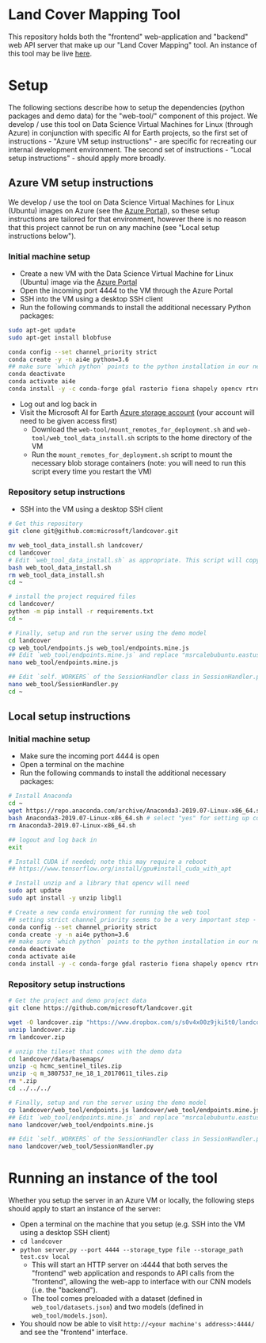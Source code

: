 # Land Cover Mapping Tool

This repository holds both the "frontend" web-application and "backend" web API server that make up our "Land Cover Mapping" tool.
An instance of this tool may be live [here](http://aka.ms/landcoverdemo).


# Setup

The following sections describe how to setup the dependencies (python packages and demo data) for the "web-tool/" component of this project. We develop / use this tool on Data Science Virtual Machines for Linux (through Azure) in conjunction with specific AI for Earth projects, so the first set of instructions - "Azure VM setup instructions" - are specific for recreating our internal development environment. The second set of instructions - "Local setup instructions" - should apply more broadly.

## Azure VM setup instructions

We develop / use the tool on Data Science Virtual Machines for Linux (Ubuntu) images on Azure (see the [Azure Portal](https://portal.azure.com/)), so these setup instructions are tailored for that environment, however there is no reason that this project cannot be run on any machine (see "Local setup instructions below").

### Initial machine setup

- Create a new VM with the Data Science Virtual Machine for Linux (Ubuntu) image via the [Azure Portal](https://ms.portal.azure.com/)
- Open the incoming port 4444 to the VM through the Azure Portal
- SSH into the VM using a desktop SSH client
- Run the following commands to install the additional necessary Python packages:
```bash
sudo apt-get update
sudo apt-get install blobfuse

conda config --set channel_priority strict
conda create -y -n ai4e python=3.6
## make sure `which python` points to the python installation in our new environment
conda deactivate
conda activate ai4e
conda install -y -c conda-forge gdal rasterio fiona shapely opencv rtree
```
- Log out and log back in
- Visit the Microsoft AI for Earth [Azure storage account](https://portal.azure.com/#blade/Microsoft_Azure_Storage/FileShareMenuBlade/overview/storageAccountId/%2Fsubscriptions%2Fc9726640-cf74-4111-92f5-0d1c87564b93%2FresourceGroups%2FLandcover2%2Fproviders%2FMicrosoft.Storage%2FstorageAccounts%2Fmslandcoverstorageeast/path/vm-fileshare) (your account will need to be given access first)
  - Download the `web-tool/mount_remotes_for_deployment.sh` and `web-tool/web_tool_data_install.sh` scripts to the home directory of the VM
  - Run the `mount_remotes_for_deployment.sh` script to mount the necessary blob storage containers (note: you will need to run this script every time you restart the VM)

### Repository setup instructions

- SSH into the VM using a desktop SSH client
```bash
# Get this repository
git clone git@github.com:microsoft/landcover.git

mv web_tool_data_install.sh landcover/
cd landcover
# Edit `web_tool_data_install.sh` as appropriate. This script will copy the necessary data files from the `web-tool-data` blob container to the project directory,  however you probably don't need _all_ the data in `web-tool-data/web_tool/tiles/` as these files can be large and are project instance specific.
bash web_tool_data_install.sh
rm web_tool_data_install.sh
cd ~

# install the project required files
cd landcover/
python -m pip install -r requirements.txt
cd ~

# Finally, setup and run the server using the demo model
cd landcover
cp web_tool/endpoints.js web_tool/endpoints.mine.js
## Edit `web_tool/endpoints.mine.js` and replace "msrcalebubuntu.eastus.cloudapp.azure.com" with the address of your machine (find/change your VM's host name or IP address in the Azure portal)
nano web_tool/endpoints.mine.js

## Edit `self._WORKERS` of the SessionHandler class in SessionHandler.py to include the GPU resources you want to use on your machine. By default this is set to use GPU IDs 0 through 4. Check `nvidia-smi` to see GPU information.
nano web_tool/SessionHandler.py
cd ~
```

## Local setup instructions

### Initial machine setup

- Make sure the incoming port 4444 is open
- Open a terminal on the machine 
- Run the following commands to install the additional necessary packages:
```bash
# Install Anaconda
cd ~
wget https://repo.anaconda.com/archive/Anaconda3-2019.07-Linux-x86_64.sh
bash Anaconda3-2019.07-Linux-x86_64.sh # select "yes" for setting up conda init
rm Anaconda3-2019.07-Linux-x86_64.sh

## logout and log back in
exit

# Install CUDA if needed; note this may require a reboot
## https://www.tensorflow.org/install/gpu#install_cuda_with_apt

# Install unzip and a library that opencv will need
sudo apt update
sudo apt install -y unzip libgl1

# Create a new conda environment for running the web tool
## setting strict channel_priority seems to be a very important step - else all the gdal dependencies are very broken
conda config --set channel_priority strict
conda create -y -n ai4e python=3.6
## make sure `which python` points to the python installation in our new environment
conda deactivate
conda activate ai4e
conda install -y -c conda-forge gdal rasterio fiona shapely opencv rtree
``` 

### Repository setup instructions

```bash
# Get the project and demo project data
git clone https://github.com/microsoft/landcover.git

wget -O landcover.zip "https://www.dropbox.com/s/s0v4x00z9jki5t0/landcover.zip?dl=1"
unzip landcover.zip
rm landcover.zip

# unzip the tileset that comes with the demo data 
cd landcover/data/basemaps/
unzip -q hcmc_sentinel_tiles.zip
unzip -q m_3807537_ne_18_1_20170611_tiles.zip
rm *.zip
cd ../../../

# Finally, setup and run the server using the demo model
cp landcover/web_tool/endpoints.js landcover/web_tool/endpoints.mine.js
## Edit `web_tool/endpoints.mine.js` and replace "msrcalebubuntu.eastus.cloudapp.azure.com" with the address of your machine
nano landcover/web_tool/endpoints.mine.js

## Edit `self._WORKERS` of the SessionHandler class in SessionHandler.py to include the GPU resources you want to use on your machine. By default this is set to use GPU IDs 0 through 4.
nano landcover/web_tool/SessionHandler.py
```

# Running an instance of the tool

Whether you setup the server in an Azure VM or locally, the following steps should apply to start an instance of the server:
- Open a terminal on the machine that you setup (e.g. SSH into the VM using a desktop SSH client)
- `cd landcover`
- `python server.py --port 4444 --storage_type file --storage_path test.csv local`
  - This will start an HTTP server on :4444 that both serves the "frontend" web application and responds to API calls from the "frontend", allowing the web-app to interface with our CNN models (i.e. the "backend").
  - The tool comes preloaded with a dataset (defined in `web_tool/datasets.json`) and two models (defined in `web_tool/models.json`).
- You should now be able to visit `http://<your machine's address>:4444/` and see the "frontend" interface.
